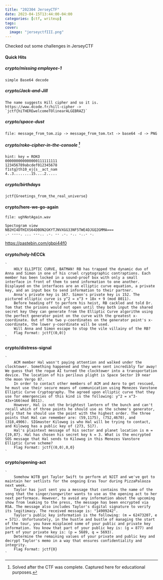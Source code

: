 ```yaml
---
title: "202304 JerseyCTF"
date: 2023-04-15T13:44:00-04:00
categories: [ctf, writeup]
tags:
cover:
  image: "jerseyctfIII.png"
---
```


Checked out some challenges in JerseyCTF
<!--more-->

#### Quick Hits
##### crypto/missing employee-1 

    simple Base64 decode

##### crypto/Jack-and-Jill 

    The name suggests Hill cipher and so it is. 
    https://www.dcode.fr/hill-cipher -> `jctf{hiTHEREwelcomeTOlinearALGEBRAZ}`

##### crypto/space-dust
    file: message_from_tom.zip -> message_from_tom.txt -> base64 -d -> PNG 


##### crypto/roko-cipher-in-the-console <cite>[^1]</cite>
    hint: key = ROKO
    000000000000000111111111
    123456789abcdef012345678
    f1stg}th10_ej{s__act_nam
    4..3........15....2.....

##### crypto/birthdays

`jctf{Greetings_from_the_real_universe}`


#### crypto/here-we-go-again
    file: ughNotAgain.wav

    Spectogram view
    NB2HI4DTHIXS64DBON2GKYTJNVXGG33NF5TWE4DJGQ2GMMA===  
    .- ----. ... ---.. .-. -- .-. -.. -..- -.

https://pastebin.com/gbpi44f0

#### crypto/holy-hECCk

    `
        HOLY ELLIPTIC CURVE, BATMAN! RB has trapped the dynamic duo of Anna and Simon in one of his cruel cryptographic contraptions. Each member has been locked in a sound-proof box with only a small interface in front of them to send information to one another. Displayed on the interfaces are an elliptic curve equation, a private key, and an input box to send information to their partner.
        Anna's private key is 167. Simon's private key is 152. The pictured elliptic curve is y^2 = x^3 + 18x + 9 (mod 8011).
        Before heading off to perform his heist, RB cackled and told Dr. Tom that the prisons would not open until they both input the shared secret key they can generate from the Elliptic Curve algorithm using the perfect generator point on the curve with the greatest x-coordinate. Out of the two y-coordinates on the generator point's x-coordinate, the lower y-coordinate will be used.
        Will Anna and Simon escape to stop the vile villainy of the RB?
        Flag Format: jctf{(0,0)}
    `


#### crypto/distress-signal

    `
        ACM member Hal wasn't paying attention and walked under the clocktower. Something happened and they were sent incredibly far away! We guess that the rogue AI turned the clocktower into a transportation device. The location of his perilous plight is Space Sector 19 near the moon Vergo 87.
        In order to contact other members of ACM and Aero to get rescued, he must use their secure means of communication using Menezes Vanstone Elliptic Curve Cryptography. The agreed upon elliptic curve that they use for emergencies of this kind is the following: y^2 = x^3-43x+166(mod 8011).
        However, Hal is not the brightest lantern of the bunch and can't recall which of three points he should use as the scheme's generator, only that he should use the point with the highest order. The three points that Hal can remember are: (59,1175), (752,4670), and (318,4906). SIGmaster Kilowog is who Hal will be trying to contact, and Kilowog has a public key of (273, 517).
        Hal's plaintext message of his sector and planet location is m = {19,87}. Hal has chosen his secret key k = 3. What is the encrypted SOS message that Hal sends to Kilowog in this Menezes Vanstore Elliptic Curve scheme?
        Flag Format: jctf{(0,0),0,0}
    `

#### crypto/opening-act

    `
        Somehow WJTB got Taylor Swift to perform at NJIT and we've got to maintain her setlists for the ongoing Eras Tour during PizzaPalooza next week.
        Taylor has just sent you a message that contains the name of the song that the singer/songwriter wants to use as the opening act to her next performace. However, to avoid any information about the upcoming show from leaking to the press, the message has been encrypted via RSA. The message also includes Taylor's digital signature to verify its legitimacy. The received message is: "14909242".
        Taylor's public key information is the following: (m = 62473207, e = 571). Unfortunately, in the hustle and bustle of managing the start of the tour, you have misplaced some of your public and private key information. You know that part of your public key is: (g = 877) and part of your private key is: (p = 5689, q = 5693).
        Determine the remaining values of your private and public key and decrypt Taylor's memo in a way that ensures confidentiality and integrity.
        Flag Format: jctf{0}
    `
[^1]: Solved after the CTF was complete. Captured here for educational purposes. 